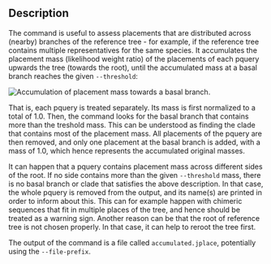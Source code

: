 ## Description

The command is useful to assess placements that are distributed across (nearby) branches of the reference tree - for example, if the reference tree contains multiple representatives for the same species. It accumulates the placement mass (likelihood weight ratio) of the placements of each pquery upwards the tree (towards the root), until the accumulated mass at a basal branch reaches the given `--threshold`:

![Accumulation of placement mass towards a basal branch.](https://github.com/lczech/gappa/blob/master/doc/png/accumulate.png?raw=true)

That is, each pquery is treated separately. Its mass is first normalized to a total of 1.0. Then, the command looks for the basal branch that contains more than the treshold mass. This can be understood as finding the clade that contains most of the placement mass. All placements of the pquery are then removed, and only one placement at the basal branch is added, with a mass of 1.0, which hence represents the accumulated original masses.

It can happen that a pquery contains placement mass across different sides of the root. If no side contains more than the given `--threshold` mass, there is no basal branch or clade that satisfies the above description. In that case, the whole pquery is removed from the output, and its name(s) are printed in order to inform about this. This can for example happen with chimeric sequences that fit in multiple places of the tree, and hence should be treated as a warning sign. Another reason can be that the root of reference tree is not chosen properly. In that case, it can help to reroot the tree first.

The output of the command is a file called `accumulated.jplace`, potentially using the `--file-prefix`.
